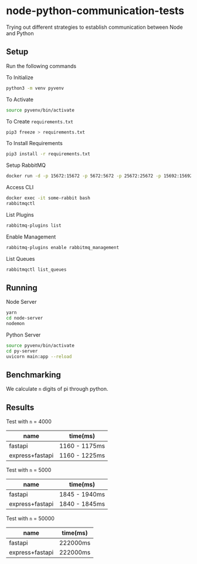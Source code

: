 # node-python-communication-tests

Trying out different strategies to establish communication between Node and Python

## Setup

Run the following commands

To Initialize

```bash
python3 -m venv pyvenv
```

To Activate

```bash
source pyvenv/bin/activate
```

To Create `requirements.txt`

```bash
pip3 freeze > requirements.txt
```

To Install Requirements

```bash
pip3 install -r requirements.txt
```

Setup RabbitMQ

```bash
docker run -d -p 15672:15672 -p 5672:5672 -p 25672:25672 -p 15692:15692 --hostname my-rabbit --name some-rabbit rabbitmq:3.8-management
```

Access CLI

```bash
docker exec -it some-rabbit bash
rabbitmqctl
```

List Plugins

```bash
rabbitmq-plugins list
```

Enable Management

```bash
rabbitmq-plugins enable rabbitmq_management
```

List Queues

```bash
rabbitmqctl list_queues
```

## Running

Node Server

```bash
yarn
cd node-server
nodemon
```

Python Server

```bash
source pyvenv/bin/activate
cd py-server
uvicorn main:app --reload
```

## Benchmarking

We calculate `n` digits of pi through python.

## Results

Test with `n` = 4000

| name            | time(ms)      |
| --------------- | ------------- |
| fastapi         | 1160 - 1175ms |
| express+fastapi | 1160 - 1225ms |

Test with `n` = 5000

| name            | time(ms)      |
| --------------- | ------------- |
| fastapi         | 1845 - 1940ms |
| express+fastapi | 1840 - 1845ms |

Test with `n` = 50000

| name            | time(ms)      |
| --------------- | ------------- |
| fastapi         | 222000ms |
| express+fastapi | 222000ms |